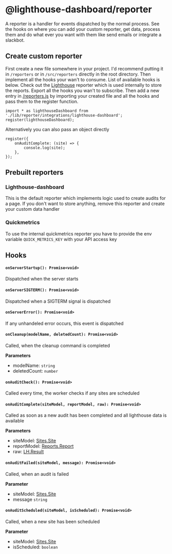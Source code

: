 # @lighthouse-dashboard/reporter

A reporter is a handler for events dispatched by the normal process. See the hooks 
on where you can add your custom reporter, get data, process them and do what ever you want with them
like send emails or integrate a slackbot.

## Create custom reporter
First create a new file somewhere in your project. I'd recommend putting it in `/reporters` or in `/src/reporters` directly in the root directory.
Then implement all the hooks your wan't to consume. List of available hooks is below.
Check out the [Lighthouse](./integrations/lighthouse-dashboard.js) reporter which is used internally to store the reports.
Export all the hooks you wan't to subscribe. Then add a new entry in [/reporters.js](../../reporters.js) by importing your created file and all the hooks
and pass them to the register function.

    import * as lighthouseDashboard from './lib/reporter/integrations/lighthouse-dashboard';
    register(lighthouseDashboard);


Alternatively you can also pass an object directly

    register({
        onAuditComplete: (site) => {
            console.log(site);
        },
    });

## Prebuilt reporters

### Lighthouse-dashboard
This is the default reporter which implements logic used to create audits for a page. If you don't want to store anything,
remove this reporter and create your custom data handler
 
### Quickmetrics
To use the internal quickmetrics reporter you have to provide the env variable
`QUICK_METRICS_KEY` with your API access key 

## Hooks

#### `onServerStartup(): Promise<void>`
Dispatched when the server starts

#### `onServerSIGTERM(): Promise<void>`
Dispatched when a SIGTERM signal is dispatched

#### `onServerError(): Promise<void>`
If any unhandeled error occurs, this event is dispatched

#### `onCleanup(modelName, deletedCount): Promise<void>`
Called, when the cleanup command is completed

**Parameters**
- modelName: `string`
- deletedCount: `number`

#### `onAuditCheck(): Promise<void>`
Called every time, the worker checks if any sites are scheduled

#### `onAuditComplete(siteModel, reportModel, raw): Promise<void>`
Called as soon as a new audit has been completed and all lighthouse data is available

**Parameters**
- siteModel: [Sites.Site](../shared/types/Sites.d.ts)
- reportModel: [Reports.Report](../shared/types/Reports.d.ts)
- raw: [LH.Result](https://github.com/GoogleChrome/lighthouse/blob/c54721a22012d9b0f8c0680338de519bf9d0df8d/types/lhr.d.ts)


#### `onAuditFailed(siteModel, message): Promise<void>`
Called, when an audit is failed

**Parameter**
- siteModel: [Sites.Site](../shared/types/Sites.d.ts)
- message `string`

#### `onAuditScheduled(siteModel, isScheduled): Promise<void>`
Called, when a new site has been scheduled

**Parameter**
- siteModel: [Sites.Site](../shared/types/Sites.d.ts)
- isScheduled: `boolean`

